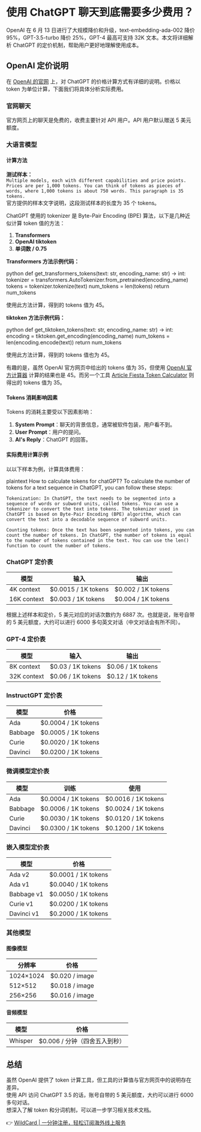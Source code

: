 # 使用 ChatGPT 聊天到底需要多少费用？

OpenAI 在 6 月 13 日进行了大规模降价和升级，text-embedding-ada-002 降价 95%，GPT-3.5-turbo 降价 25%，GPT-4 最高可支持 32K 文本。本文将详细解析 ChatGPT 的定价机制，帮助用户更好地理解使用成本。

## OpenAI 定价说明

在 [OpenAI 的官网](https://openai.com/pricing) 上，对 ChatGPT 的价格计算方式有详细的说明。价格以 token 为单位计算，下面我们将具体分析实际费用。

### 官网聊天

官方网页上的聊天是免费的，收费主要针对 API 用户。API 用户默认赠送 5 美元额度。

### 大语言模型

#### 计算方法

**测试样本：**  
`Multiple models, each with different capabilities and price points. Prices are per 1,000 tokens. You can think of tokens as pieces of words, where 1,000 tokens is about 750 words. This paragraph is 35 tokens.`  
官方提供的样本文字说明，这段测试样本的长度为 35 个 tokens。

ChatGPT 使用的 tokenizer 是 Byte-Pair Encoding (BPE) 算法，以下是几种近似计算 token 值的方法：

1. **Transformers**  
2. **OpenAI tiktoken**  
3. **单词数 / 0.75**

**Transformers 方法示例代码：**

python
def get_transformers_tokens(text: str, encoding_name: str) -> int:
    tokenizer = transformers.AutoTokenizer.from_pretrained(encoding_name)
    tokens = tokenizer.tokenize(text)
    num_tokens = len(tokens)
    return num_tokens


使用此方法计算，得到的 tokens 值为 45。

**tiktoken 方法示例代码：**

python
def get_tiktoken_tokens(text: str, encoding_name: str) -> int:
    encoding = tiktoken.get_encoding(encoding_name)
    num_tokens = len(encoding.encode(text))
    return num_tokens


使用此方法计算，得到的 tokens 值也为 45。

有趣的是，虽然 OpenAI 官方网页中给出的 tokens 值为 35，但使用 [OpenAI 官方计算器](https://platform.openai.com/tokenizer) 计算的结果也是 45。而另一个工具 [Article Fiesta Token Calculator](https://articlefiesta.com/seo-tools/token-calculator) 则得出的 tokens 值为 35。

#### Tokens 消耗影响因素

Tokens 的消耗主要受以下因素影响：

1. **System Prompt**：聊天的背景信息，通常被软件包装，用户看不到。
2. **User Prompt**：用户的提问。
3. **AI's Reply**：ChatGPT 的回答。

#### 实际费用计算示例

以以下样本为例，计算具体费用：

plaintext
How to calculate tokens for chatGPT?
To calculate the number of tokens for a text sequence in ChatGPT, you can follow these steps:

    Tokenization: In ChatGPT, the text needs to be segmented into a sequence of words or subword units, called tokens. You can use a tokenizer to convert the text into tokens. The tokenizer used in ChatGPT is based on Byte-Pair Encoding (BPE) algorithm, which can convert the text into a decodable sequence of subword units.

    Counting tokens: Once the text has been segmented into tokens, you can count the number of tokens. In ChatGPT, the number of tokens is equal to the number of tokens contained in the text. You can use the len() function to count the number of tokens.


### ChatGPT 定价表

| **模型**       | **输入**            | **输出**            |
|----------------|---------------------|---------------------|
| 4K context     | $0.0015 / 1K tokens | $0.002 / 1K tokens  |
| 16K context    | $0.003 / 1K tokens  | $0.004 / 1K tokens  |

根据上述样本和定价，5 美元对应的对话次数约为 6887 次。也就是说，账号自带的 5 美元额度，大约可以进行 6000 多句英文对话（中文对话会有所不同）。

### GPT-4 定价表

| **模型**       | **输入**            | **输出**            |
|----------------|---------------------|---------------------|
| 8K context     | $0.03 / 1K tokens   | $0.06 / 1K tokens   |
| 32K context    | $0.06 / 1K tokens   | $0.12 / 1K tokens   |

### InstructGPT 定价表

| **模型**  | **价格**            |
|-----------|---------------------|
| Ada       | $0.0004 / 1K tokens |
| Babbage   | $0.0005 / 1K tokens |
| Curie     | $0.0020 / 1K tokens |
| Davinci   | $0.0200 / 1K tokens |

### 微调模型定价表

| **模型**  | **训练**            | **使用**            |
|-----------|---------------------|---------------------|
| Ada       | $0.0004 / 1K tokens | $0.0016 / 1K tokens |
| Babbage   | $0.0006 / 1K tokens | $0.0024 / 1K tokens |
| Curie     | $0.0030 / 1K tokens | $0.0120 / 1K tokens |
| Davinci   | $0.0300 / 1K tokens | $0.1200 / 1K tokens |

### 嵌入模型定价表

| **模型**       | **价格**            |
|----------------|---------------------|
| Ada v2         | $0.0001 / 1K tokens |
| Ada v1         | $0.0040 / 1K tokens |
| Babbage v1     | $0.0050 / 1K tokens |
| Curie v1       | $0.0200 / 1K tokens |
| Davinci v1     | $0.2000 / 1K tokens |

### 其他模型

#### 图像模型

| **分辨率**   | **价格**         |
|--------------|------------------|
| 1024×1024    | $0.020 / image   |
| 512×512      | $0.018 / image   |
| 256×256      | $0.016 / image   |

#### 音频模型

| **模型**  | **价格**             |
|-----------|----------------------|
| Whisper   | $0.006 / 分钟（四舍五入到秒） |

## 总结

虽然 OpenAI 提供了 token 计算工具，但工具的计算值与官方网页中的说明存在差异。  
使用 API 访问 ChatGPT 3.5 的话，账号自带的 5 美元额度，大约可以进行 6000 多句对话。  
想深入了解 token 和分词机制，可以进一步学习相关技术文档。

👉 [WildCard | 一分钟注册，轻松订阅海外线上服务](https://bbtdd.com/WildCard)